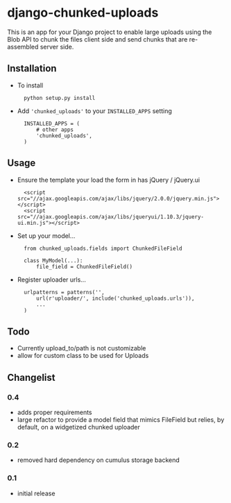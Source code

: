 # django-chunked-uploads

This is an app for your Django project to enable large uploads using the Blob API to chunk the files client side and send chunks that are re-assembled server side.

## Installation

* To install

        python setup.py install

* Add ``'chunked_uploads'`` to your ``INSTALLED_APPS`` setting

        INSTALLED_APPS = (
            # other apps
            'chunked_uploads',
        )

## Usage

* Ensure the template your load the form in has jQuery / jQuery.ui

        <script src="//ajax.googleapis.com/ajax/libs/jquery/2.0.0/jquery.min.js"></script>
        <script src="//ajax.googleapis.com/ajax/libs/jqueryui/1.10.3/jquery-ui.min.js"></script>

* Set up your model...

        from chunked_uploads.fields import ChunkedFileField

        class MyModel(...):
            file_field = ChunkedFileField()

* Register uploader urls...

        urlpatterns = patterns('',
            url(r'uploader/', include('chunked_uploads.urls')),
            ...
        )


## Todo
* Currently upload\_to/path is not customizable
* allow for custom class to be used for Uploads 


## Changelist

### 0.4
* adds proper requirements
* large refactor to provide a model field that mimics FileField but relies, by default, on a widgetized chunked uploader

### 0.2
* removed hard dependency on cumulus storage backend

### 0.1
* initial release


